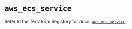 # `aws_ecs_service`

Refer to the Terraform Registory for docs: [`aws_ecs_service`](https://registry.terraform.io/providers/hashicorp/aws/5.15.0/docs/resources/ecs_service).
